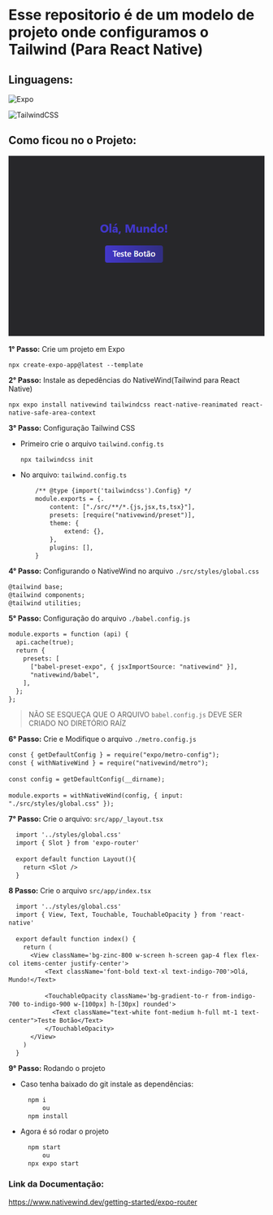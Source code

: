 # Esse repositorio é de um modelo de projeto onde configuramos o Tailwind (Para React Native)

## Linguagens:

![Expo](https://img.shields.io/badge/expo-1C1E24?style=for-the-badge&logo=expo&logoColor=#D04A37)

![TailwindCSS](https://img.shields.io/badge/tailwindcss-%2338B2AC.svg?style=for-the-badge&logo=tailwind-css&logoColor=white)

## Como ficou no o Projeto:
<img src="./screen/result.png" />

**1° Passo:** Crie um projeto em Expo
```
npx create-expo-app@latest --template
```

**2° Passo:** Instale as depedências do NativeWind(Tailwind para React Native)
```
npx expo install nativewind tailwindcss react-native-reanimated react-native-safe-area-context
```
**3° Passo:** Configuração Tailwind CSS
 - Primeiro crie o arquivo `tailwind.config.ts`
    ```
    npx tailwindcss init
    ```

 - No arquivo: `tailwind.config.ts`
    ```
        /** @type {import('tailwindcss').Config} */
        module.exports = {.
            content: ["./src/**/*.{js,jsx,ts,tsx}"],
            presets: [require("nativewind/preset")],
            theme: {
                extend: {},
            },
            plugins: [],
        }
    ```

**4° Passo:** Configurando o NativeWind no arquivo `./src/styles/global.css`
```
@tailwind base;
@tailwind components;
@tailwind utilities;
```
**5° Passo:** Configuração do arquivo `./babel.config.js`

```
module.exports = function (api) {
  api.cache(true);
  return {
    presets: [
      ["babel-preset-expo", { jsxImportSource: "nativewind" }],
      "nativewind/babel",
    ],
  };
};
```

> NÃO SE ESQUEÇA QUE O ARQUIVO `babel.config.js` DEVE SER CRIADO NO DIRETÓRIO RAÍZ

**6° Passo:** Crie e Modifique o arquivo `./metro.config.js`

```
const { getDefaultConfig } = require("expo/metro-config");
const { withNativeWind } = require("nativewind/metro");

const config = getDefaultConfig(__dirname);

module.exports = withNativeWind(config, { input: "./src/styles/global.css" });
```

**7° Passo:** Crie o arquivo: `src/app/_layout.tsx`
```
  import '../styles/global.css'
  import { Slot } from 'expo-router'

  export default function Layout(){
    return <Slot />
  }
```

**8 Passo:** Crie o arquivo `src/app/index.tsx`
```
  import '../styles/global.css'
  import { View, Text, Touchable, TouchableOpacity } from 'react-native'

  export default function index() {
    return (
      <View className='bg-zinc-800 w-screen h-screen gap-4 flex flex-col items-center justify-center'>
          <Text className='font-bold text-xl text-indigo-700'>Olá, Mundo!</Text>

          <TouchableOpacity className='bg-gradient-to-r from-indigo-700 to-indigo-900 w-[100px] h-[30px] rounded'>
            <Text className="text-white font-medium h-full mt-1 text-center">Teste Botão</Text>
          </TouchableOpacity>
      </View>
    )
  }
```

**9° Passo:** Rodando o projeto
 - Caso tenha baixado do git instale as dependências:
    ```
      npm i
          ou
      npm install
    ```

  - Agora é só rodar o projeto
    ```
      npm start
          ou
      npx expo start
    ```

### Link da Documentação:
https://www.nativewind.dev/getting-started/expo-router